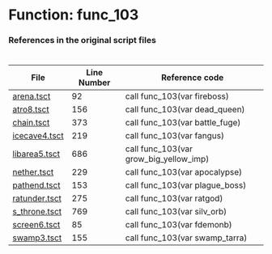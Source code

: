 # Function: func_103
### References in the original script files

#

| File | Line Number | Reference code |
| --- | --- | --- |
| [arena.tsct](../../../out/arena.tsct#L92) | 92 | call func_103(var fireboss) |
| [atro8.tsct](../../../out/atro8.tsct#L156) | 156 | call func_103(var dead_queen) |
| [chain.tsct](../../../out/chain.tsct#L373) | 373 | call func_103(var battle_fuge) |
| [icecave4.tsct](../../../out/icecave4.tsct#L219) | 219 | call func_103(var fangus) |
| [libarea5.tsct](../../../out/libarea5.tsct#L686) | 686 | call func_103(var grow_big_yellow_imp) |
| [nether.tsct](../../../out/nether.tsct#L229) | 229 | call func_103(var apocalypse) |
| [pathend.tsct](../../../out/pathend.tsct#L153) | 153 | call func_103(var plague_boss) |
| [ratunder.tsct](../../../out/ratunder.tsct#L275) | 275 | call func_103(var ratgod) |
| [s_throne.tsct](../../../out/s_throne.tsct#L769) | 769 | call func_103(var silv_orb) |
| [screen6.tsct](../../../out/screen6.tsct#L85) | 85 | call func_103(var fdemonb) |
| [swamp3.tsct](../../../out/swamp3.tsct#L155) | 155 | call func_103(var swamp_tarra) |

